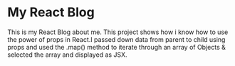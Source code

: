 # My React Blog
<p>This is my React Blog about me. This project shows how i know how to use the power of props in React.I passed down data from parent to child using props and used the .map() method to iterate through an array of Objects & selected the array and displayed as JSX.</p>
